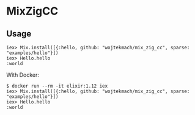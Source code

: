 # MixZigCC

## Usage

    iex> Mix.install([{:hello, github: "wojtekmach/mix_zig_cc", sparse: "examples/hello"}])
    iex> Hello.hello
    :world

With Docker:

    $ docker run --rm -it elixir:1.12 iex
    iex> Mix.install([{:hello, github: "wojtekmach/mix_zig_cc", sparse: "examples/hello"}])
    iex> Hello.hello
    :world
